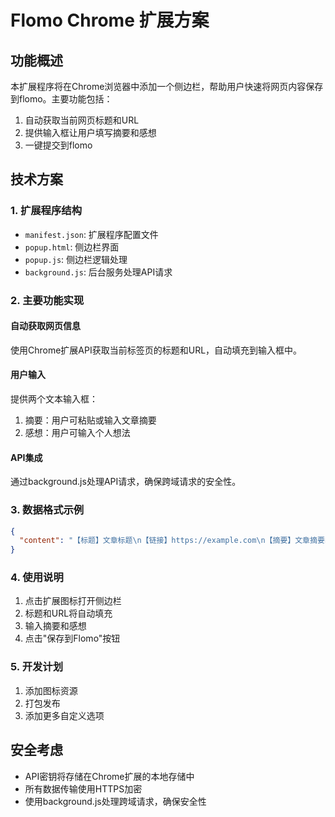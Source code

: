 # Flomo Chrome 扩展方案

## 功能概述
本扩展程序将在Chrome浏览器中添加一个侧边栏，帮助用户快速将网页内容保存到flomo。主要功能包括：

1. 自动获取当前网页标题和URL
2. 提供输入框让用户填写摘要和感想
3. 一键提交到flomo

## 技术方案

### 1. 扩展程序结构
- `manifest.json`: 扩展程序配置文件
- `popup.html`: 侧边栏界面
- `popup.js`: 侧边栏逻辑处理
- `background.js`: 后台服务处理API请求

### 2. 主要功能实现

#### 自动获取网页信息
使用Chrome扩展API获取当前标签页的标题和URL，自动填充到输入框中。

#### 用户输入
提供两个文本输入框：
1. 摘要：用户可粘贴或输入文章摘要
2. 感想：用户可输入个人想法

#### API集成
通过background.js处理API请求，确保跨域请求的安全性。

### 3. 数据格式示例
```json
{
  "content": "【标题】文章标题\n【链接】https://example.com\n【摘要】文章摘要内容\n【感想】个人想法"
}
```

### 4. 使用说明
1. 点击扩展图标打开侧边栏
2. 标题和URL将自动填充
3. 输入摘要和感想
4. 点击"保存到Flomo"按钮

### 5. 开发计划
1. 添加图标资源
2. 打包发布
3. 添加更多自定义选项

## 安全考虑
- API密钥将存储在Chrome扩展的本地存储中
- 所有数据传输使用HTTPS加密
- 使用background.js处理跨域请求，确保安全性
